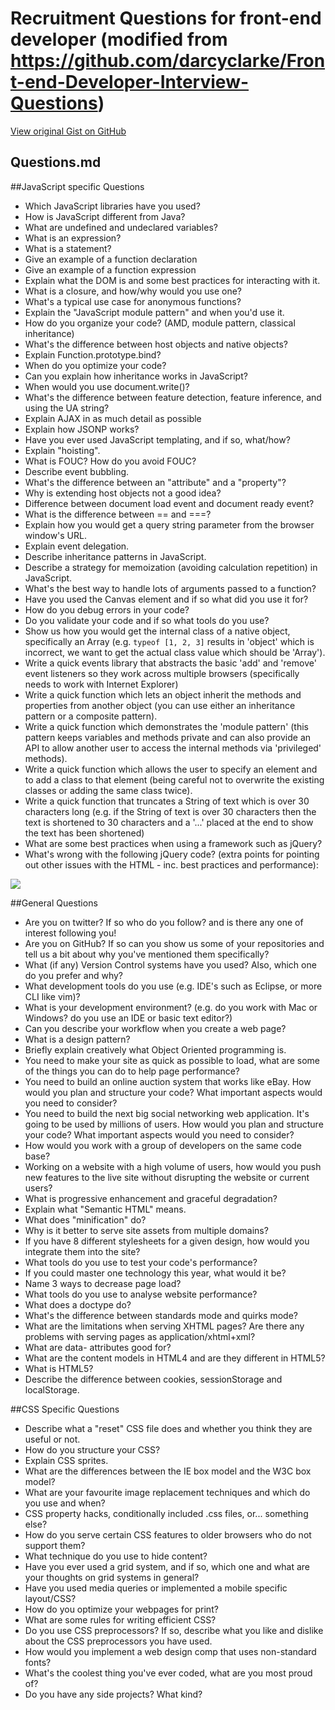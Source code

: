 # Recruitment Questions for front-end developer (modified from https://github.com/darcyclarke/Front-end-Developer-Interview-Questions)

[View original Gist on GitHub](https://gist.github.com/Integralist/2509586)

## Questions.md

##JavaScript specific Questions

* Which JavaScript libraries have you used?
* How is JavaScript different from Java?
* What are undefined and undeclared variables?
* What is an expression?
* What is a statement?
* Give an example of a function declaration
* Give an example of a function expression
* Explain what the DOM is and some best practices for interacting with it.
* What is a closure, and how/why would you use one?
* What's a typical use case for anonymous functions?
* Explain the "JavaScript module pattern" and when you'd use it.
* How do you organize your code? (AMD, module pattern, classical inheritance)
* What's the difference between host objects and native objects?
* Explain Function.prototype.bind?
* When do you optimize your code?
* Can you explain how inheritance works in JavaScript?
* When would you use document.write()?
* What's the difference between feature detection, feature inference, and using the UA string?
* Explain AJAX in as much detail as possible
* Explain how JSONP works?
* Have you ever used JavaScript templating, and if so, what/how?
* Explain "hoisting".
* What is FOUC? How do you avoid FOUC?
* Describe event bubbling.
* What's the difference between an "attribute" and a "property"?
* Why is extending host objects not a good idea?
* Difference between document load event and document ready event?
* What is the difference between == and ===?
* Explain how you would get a query string parameter from the browser window's URL.
* Explain event delegation.
* Describe inheritance patterns in JavaScript.
* Describe a strategy for memoization (avoiding calculation repetition) in JavaScript.
* What's the best way to handle lots of arguments passed to a function?
* Have you used the Canvas element and if so what did you use it for?
* How do you debug errors in your code?
* Do you validate your code and if so what tools do you use?
* Show us how you would get the internal class of a native object, specifically an Array (e.g. `typeof [1, 2, 3]` results in 'object' which is incorrect, we want to get the actual class value which should be 'Array').
* Write a quick events library that abstracts the basic 'add' and 'remove' event listeners so they work across multiple browsers (specifically needs to work with Internet Explorer)
* Write a quick function which lets an object inherit the methods and properties from another object (you can use either an inheritance pattern or a composite pattern).
* Write a quick function which demonstrates the 'module pattern' (this pattern keeps variables and methods private and can also provide an API to allow another user to access the internal methods via 'privileged' methods).
* Write a quick function which allows the user to specify an element and to add a class to that element (being careful not to overwrite the existing classes or adding the same class twice).
* Write a quick function that truncates a String of text which is over 30 characters long (e.g. if the String of text is over 30 characters then the text is shortened to 30 characters and a '...' placed at the end to show the text has been shortened)
* What are some best practices when using a framework such as jQuery?
* What's wrong with the following jQuery code? (extra points for pointing out other issues with the HTML - inc. best practices and performance):

![](http://f.cl.ly/items/0x3r132T322e2f3D0S2N/whats-wrong-with-this-code.png)

##General Questions

* Are you on twitter? If so who do you follow? and is there any one of interest following you!
* Are you on GitHub? If so can you show us some of your repositories and tell us a bit about why you've mentioned them specifically?
* What (if any) Version Control systems have you used? Also, which one do you prefer and why?
* What development tools do you use (e.g. IDE's such as Eclipse, or more CLI like vim)?
* What is your development environment? (e.g. do you work with Mac or Windows? do you use an IDE or basic text editor?)
* Can you describe your workflow when you create a web page?
* What is a design pattern?
* Briefly explain creatively what Object Oriented programming is.
* You need to make your site as quick as possible to load, what are some of the things you can do to help page performance?
* You need to build an online auction system that works like eBay. How would you plan and structure your code? What important aspects would you need to consider?
* You need to build the next big social networking web application. It's going to be used by millions of users. How would you plan and structure your code? What important aspects would you need to consider?
* How would you work with a group of developers on the same code base?
* Working on a website with a high volume of users, how would you push new features to the live site without disrupting the website or current users?
* What is progressive enhancement and graceful degradation?
* Explain what "Semantic HTML" means.
* What does "minification" do?
* Why is it better to serve site assets from multiple domains?
* If you have 8 different stylesheets for a given design, how would you integrate them into the site?
* What tools do you use to test your code's performance?
* If you could master one technology this year, what would it be?
* Name 3 ways to decrease page load?
* What tools do you use to analyse website performance?
* What does a doctype do?
* What's the difference between standards mode and quirks mode?
* What are the limitations when serving XHTML pages? Are there any problems with serving pages as application/xhtml+xml?
* What are data- attributes good for?
* What are the content models in HTML4 and are they different in HTML5?
* What is HTML5?
* Describe the difference between cookies, sessionStorage and localStorage.

##CSS Specific Questions

* Describe what a "reset" CSS file does and whether you think they are useful or not.
* How do you structure your CSS?
* Explain CSS sprites.
* What are the differences between the IE box model and the W3C box model?
* What are your favourite image replacement techniques and which do you use and when?
* CSS property hacks, conditionally included .css files, or... something else?
* How do you serve certain CSS features to older browsers who do not support them?
* What technique do you use to hide content?
* Have you ever used a grid system, and if so, which one and what are your thoughts on grid systems in general?
* Have you used media queries or implemented a mobile specific layout/CSS?
* How do you optimize your webpages for print?
* What are some rules for writing efficient CSS?
* Do you use CSS preprocessors? If so, describe what you like and dislike about the CSS preprocessors you have used.
* How would you implement a web design comp that uses non-standard fonts?
* What's the coolest thing you've ever coded, what are you most proud of?
* Do you have any side projects? What kind?

